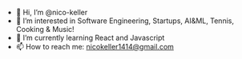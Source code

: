 - 👋 Hi, I’m @nico-keller
- 👀 I’m interested in Software Engineering, Startups, AI&ML, Tennis, Cooking & Music!
- 🌱 I’m currently learning React and Javascript 
- 📫 How to reach me: nicokeller1414@gmail.com

